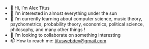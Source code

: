 - 👋 Hi, I’m Alex Titus
- 👀 I’m interested in almost everything under the sun
- 🌱 I’m currently learning about computer science, music theory, psychometrics, probability theory, economics, political science, philosophy, and many other things !
- 💞️ I’m looking to collaborate on something interesting
- 📫 How to reach me: tituswebdev@gmail.com

<!---
atg973/atg973 is a ✨ special ✨ repository because its `README.md` (this file) appears on your GitHub profile.
You can click the Preview link to take a look at your changes.
--->

